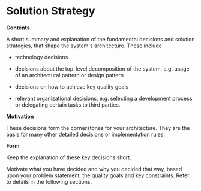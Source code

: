 # Solution Strategy

**Contents**

A short summary and explanation of the fundamental decisions and
solution strategies, that shape the system's architecture. These include

-   technology decisions

-   decisions about the top-level decomposition of the system, e.g.
    usage of an architectural pattern or design pattern

-   decisions on how to achieve key quality goals

-   relevant organizational decisions, e.g. selecting a development
    process or delegating certain tasks to third parties.

**Motivation**

These decisions form the cornerstones for your architecture. They are
the basis for many other detailed decisions or implementation rules.

**Form**

Keep the explanation of these key decisions short.

Motivate what you have decided and why you decided that way, based upon
your problem statement, the quality goals and key constraints. Refer to
details in the following sections.
